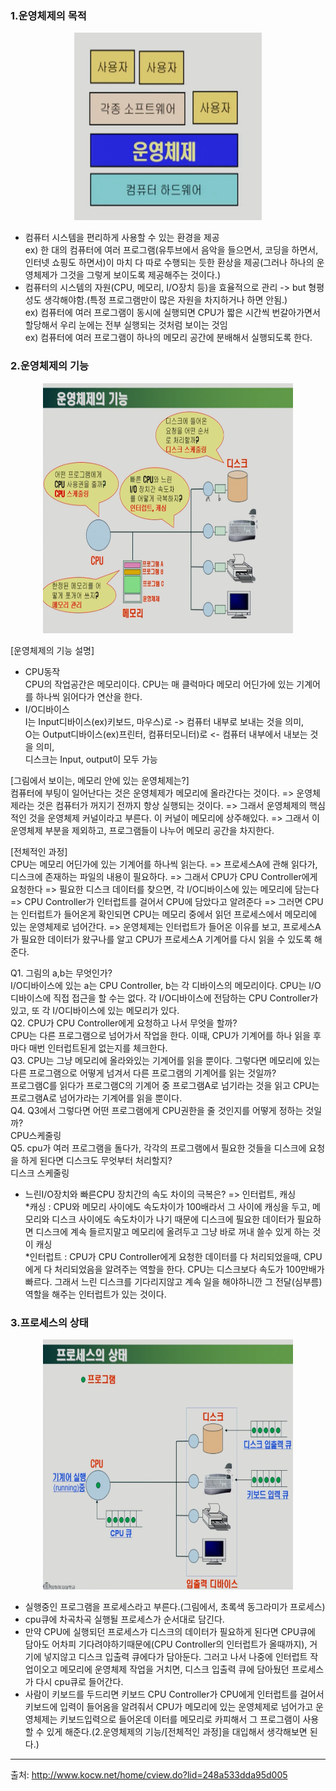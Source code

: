 ### 1.운영체제의 목적

<p align="center">
  <img
    src="https://github.com/goodlucky1215/CS_Study/blob/main/%EC%9A%B4%EC%98%81%EC%B2%B4%EC%A0%9C/1.%20%EA%B0%9C%EC%9A%94/%EC%82%AC%EC%A7%84/%EC%9A%B4%EC%98%81%EC%B2%B4%EC%A0%9C%EB%9E%80.png"
    width="300"
    height="300"
  />
</p>

- 컴퓨터 시스템을 편리하게 사용할 수 있는 환경을 제공  
  ex) 한 대의 컴퓨터에 여러 프로그램(유투브에서 음악을 들으면서, 코딩을 하면서, 인터넷 쇼핑도 하면서)이 마치 다 따로 수행되는 듯한 환상을 제공(그러나 하나의 운영체제가 그것을 그렇게 보이도록 제공해주는 것이다.)
- 컴퓨터의 시스템의 자원(CPU, 메모리, I/O장치 등)을 효율적으로 관리 -> but 형평성도 생각해야함.(특정 프로그램만이 많은 자원을 차지하거나 하면 안됨.)  
  ex) 컴퓨터에 여러 프로그램이 동시에 실행되면 CPU가 짧은 시간씩 번갈아가면서 할당해서 우리 눈에는 전부 실행되는 것처럼 보이는 것임  
  ex) 컴퓨터에 여러 프로그램이 하나의 메모리 공간에 분배해서 실행되도록 한다.

### 2.운영체제의 기능

<p align="center">
  <img
    src="https://github.com/goodlucky1215/CS_Study/blob/main/%EC%9A%B4%EC%98%81%EC%B2%B4%EC%A0%9C/1.%20%EA%B0%9C%EC%9A%94/%EC%82%AC%EC%A7%84/%EC%9A%B4%EC%98%81%EC%B2%B4%EC%A0%9C%EC%9D%98%20%EA%B8%B0%EB%8A%A5.png"
    width="400"
    height="400"
  />
</p>

[운영체제의 기능 설명]

- CPU동작  
  CPU의 작업공간은 메모리이다. CPU는 매 클럭마다 메모리 어딘가에 있는 기계어를 하나씩 읽어다가 연산을 한다.
- I/O디바이스  
  I는 Input디바이스(ex)키보드, 마우스)로 -> 컴퓨터 내부로 보내는 것을 의미,  
  O는 Output디바이스(ex)프린터, 컴퓨터모니터)로 <- 컴퓨터 내부에서 내보는 것을 의미,  
  디스크는 Input, output이 모두 가능

[그림에서 보이는, 메모리 안에 있는 운영체제는?]  
컴퓨터에 부팅이 일어난다는 것은 운영체제가 메모리에 올라간다는 것이다. => 운영체제라는 것은 컴퓨터가 꺼지기 전까지 항상 실행되는 것이다. => 그래서 운영체제의 핵심적인 것을 운영체제 커널이라고 부른다. 이 커널이 메모리에 상주해있다. => 그래서 이 운영체제 부분을 제외하고, 프로그램들이 나누어 메모리 공간을 차지한다.

[전체적인 과정]  
CPU는 메모리 어딘가에 있는 기계어를 하나씩 읽는다. => 프로세스A에 관해 읽다가, 디스크에 존재하는 파일의 내용이 필요하다. => 그래서 CPU가 CPU Controller에게 요청한다 => 필요한 디스크 데이터를 찾으면, 각 I/O디바이스에 있는 메모리에 담는다 => CPU Controller가 인터럽트를 걸어서 CPU에 담았다고 알려준다 => 그러면 CPU는 인터럽트가 들어온게 확인되면 CPU는 메모리 중에서 읽던 프로세스에서 메모리에 있는 운영체제로 넘어간다. => 운영체제는 인터럽트가 들어온 이유를 보고, 프로세스A가 필요한 데이터가 왔구나를 알고 CPU가 프로세스A 기계어를 다시 읽을 수 있도록 해준다.

Q1. 그림의 a,b는 무엇인가?  
 I/O디바이스에 있는 a는 CPU Controller, b는 각 디바이스의 메모리이다.
CPU는 I/O디바이스에 직접 접근을 할 수는 없다. 각 I/O디바이스에 전담하는 CPU Controller가 있고, 또 각 I/O디바이스에 있는 메모리가 있다.  
Q2. CPU가 CPU Controller에게 요청하고 나서 무엇을 할까?  
 CPU는 다른 프로그램으로 넘어가서 작업을 한다. 이때, CPU가 기계어를 하나 읽을 후마다 매번 인터럽트된게 없는지를 체크한다.  
Q3. CPU는 그냥 메모리에 올라와있는 기계어를 읽을 뿐이다. 그렇다면 메모리에 있는 다른 프로그램으로 어떻게 넘겨서 다른 프로그램의 기계어를 읽는 것일까?  
 프로그램C를 읽다가 프로그램C의 기계어 중 프로그램A로 넘기라는 것을 읽고 CPU는 프로그램A로 넘어가라는 기계어를 읽을 뿐이다.  
Q4. Q3에서 그렇다면 어떤 프로그램에게 CPU권한을 줄 것인지를 어떻게 정하는 것일까?  
 CPU스케줄링  
Q5. cpu가 여러 프로그램을 돌다가, 각각의 프로그램에서 필요한 것들을 디스크에 요청을 하게 된다면 디스크도 무엇부터 처리할지?  
 디스크 스케줄링

- 느린I/O장치와 빠른CPU 장치간의 속도 차이의 극복은? => 인터럽트, 캐싱  
  *캐싱 : CPU와 메모리 사이에도 속도차이가 100배라서 그 사이에 캐싱을 두고, 메모리와 디스크 사이에도 속도차이가 나기 때문에 디스크에 필요한 데이터가 필요하면 디스크에 계속 들르지말고 메모리에 올려두고 그냥 바로 꺼내 쓸수 있게 하는 것이 캐싱  
  *인터럽트 : CPU가 CPU Controller에게 요청한 데이터를 다 처리되었을때, CPU에게 다 처리되었음을 알려주는 역할을 한다. CPU는 디스크보다 속도가 100만배가 빠르다. 그래서 느린 디스크를 기다리지않고 계속 일을 해야하니깐 그 전달(심부름) 역할을 해주는 인터럽트가 있는 것이다.

### 3.프로세스의 상태

<p align="center">
  <img
    src="https://github.com/goodlucky1215/CS_Study/blob/main/%EC%9A%B4%EC%98%81%EC%B2%B4%EC%A0%9C/1.%20%EA%B0%9C%EC%9A%94/%EC%82%AC%EC%A7%84/%ED%94%84%EB%A1%9C%EC%84%B8%EC%8A%A4%EC%9D%98%20%EC%83%81%ED%83%9C.png"
    width="400"
    height="400"
  />
</p>

- 실행중인 프로그램을 프로세스라고 부른다.(그림에서, 초록색 동그라미가 프로세스)
- cpu큐에 차곡차곡 실행될 프로세스가 순서대로 담긴다.
- 만약 CPU에 실행되던 프로세스가 디스크의 데이터가 필요하게 된다면 CPU큐에 담아도 어차피 기다려야하기때문에(CPU Controller의 인터럽트가 올때까지), 거기에 넣지않고 디스크 입출력 큐에다가 담아둔다. 그러고 나서 나중에 인터럽트 작업이오고 메모리에 운영체제 작업을 거치면, 디스크 입출력 큐에 담아뒀던 프로세스가 다시 cpu큐로 들어간다.
- 사람이 키보드를 두드리면 키보드 CPU Controller가 CPU에게 인터럽트를 걸어서 키보드에 입력이 들어옴을 알려줘서 CPU가 메모리에 있는 운영체제로 넘어가고 운영체제는 키보드입력으로 들어온데 이터를 메모리로 카피해서 그 프로그램이 사용할 수 있게 해준다.(2.운영체제의 기능/[전체적인 과정]을 대입해서 생각해보면 된다.)

---

출처: http://www.kocw.net/home/cview.do?lid=248a533dda95d005
